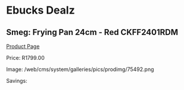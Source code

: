 
# Ebucks Dealz
## Smeg: Frying Pan 24cm - Red CKFF2401RDM
[Product Page](https://www.ebucks.com/web/shop/productSelected.do?prodId=1170686993&catId=704983235)

Price: R1799.00

Image: /web/cms/system/galleries/pics/prodimg/75492.png

Savings: 


	